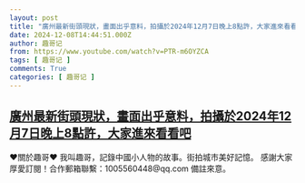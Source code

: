 ```yaml
---
layout: post
title: "廣州最新街頭現狀，畫面出乎意料，拍攝於2024年12月7日晚上8點許，大家進來看看吧"
date: 2024-12-08T14:44:51.000Z
author: 趣哥记
from: https://www.youtube.com/watch?v=PTR-m6OYZCA
tags: [ 趣哥记 ]
comments: True
categories: [ 趣哥记 ]
---
```

<!--1733669091000-->
[廣州最新街頭現狀，畫面出乎意料，拍攝於2024年12月7日晚上8點許，大家進來看看吧](https://www.youtube.com/watch?v=PTR-m6OYZCA)
------

<div>
♥關於趣哥♥  我叫趣哥，記錄中國小人物的故事。街拍城市美好記憶。  感謝大家厚愛訂閱！合作郵箱聯繫：1005560448@qq.com 備註來意。
</div>
